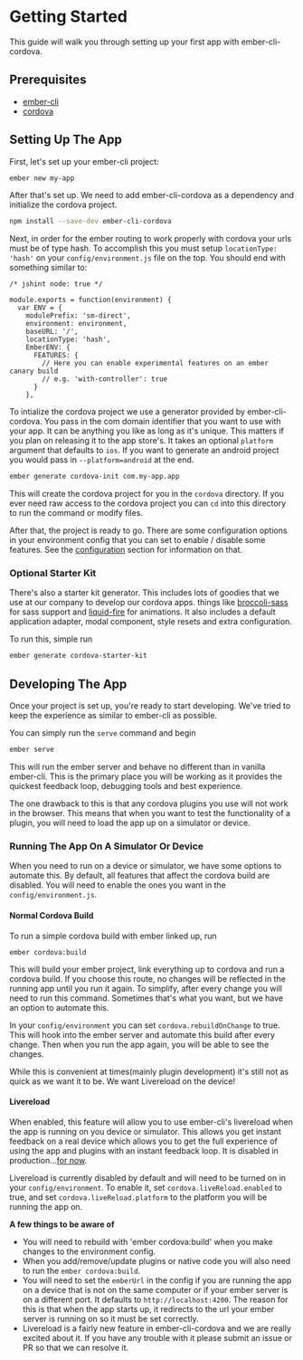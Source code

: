# Getting Started

This guide will walk you through setting up your first app with
ember-cli-cordova. 

## Prerequisites

- [ember-cli](http://www.ember-cli.com)
- [cordova](https://www.npmjs.org/package/cordova)

## Setting Up The App

First, let's set up your ember-cli project:

```sh
ember new my-app
```

After that's set up. We need to add ember-cli-cordova as a dependency and
initialize the cordova project.

```sh
npm install --save-dev ember-cli-cordova
```

Next, in order for the ember routing to work properly with cordova your urls must be of type hash. To accomplish this you must setup `locationType: 'hash'` on your `config/environment.js` file on the top. You should end with something similar to:

```
/* jshint node: true */

module.exports = function(environment) {
  var ENV = {
    modulePrefix: 'sm-direct',
    environment: environment,
    baseURL: '/',
    locationType: 'hash',
    EmberENV: {
      FEATURES: {
        // Here you can enable experimental features on an ember canary build
        // e.g. 'with-controller': true
      }
    },
```

To intialize the cordova project we use a generator provided by
ember-cli-cordova. You pass in the com domain identifier that you want to use
with your app. It can be anything you like as long as it's unique. This matters
if you plan on releasing it to the app store's. It takes an optional `platform`
argument that defaults to `ios`. If you want to generate an android project you
would pass in `--platform=android` at the end.

```sh
ember generate cordova-init com.my-app.app
```

This will create the cordova project for you in the `cordova` directory. If you
ever need raw access to the cordova project you can `cd` into this directory to
run the command or modify files.

After that, the project is ready to go. There are some configuration options in
your environment config that you can set to enable / disable some features. See
the [configuration](https://github.com/poetic/ember-cli-cordova/blob/master/docs/configuration.md) section for information on that.

### Optional Starter Kit

There's also a starter kit generator. This includes lots of goodies that we use
at our company to develop our cordova apps. things like
[broccoli-sass](https://github.com/joliss/broccoli-sass) for sass support and
[liquid-fire](https://github.com/ef4/liquid-fire) for animations. It also
includes a default application adapter, modal component, style resets and extra
configuration.

To run this, simple run

```sh
ember generate cordova-starter-kit
```

## Developing The App

Once your project is set up, you're ready to start developing. We've tried to
keep the experience as similar to ember-cli as possible.

You can simply run the `serve` command and begin

```sh
ember serve
```

This will run the ember server and behave no different than in vanilla
ember-cli. This is the primary place you will be working as it provides the
quickest feedback loop, debugging tools and best experience.

The one drawback to this is that any cordova plugins you use will not work in
the browser. This means that when you want to test the functionality of
a plugin, you will need to load the app up on a simulator or device.

### Running The App On A Simulator Or Device

When you need to run on a device or simulator, we have some options to automate
this. By default, all features that affect the cordova build are disabled. You
will need to enable the ones you want in the `config/environment.js`.

#### Normal Cordova Build

To run a simple cordova build with ember linked up, run

```
ember cordova:build
```

This will build your ember project, link everything up to cordova and run
a cordova build. If you choose this route, no changes will be reflected in the
running app until you run it again. To simplify, after every change you will
need to run this command. Sometimes that's what you want, but we have an option
to automate this.

In your `config/environment` you can set `cordova.rebuildOnChange` to true. This
will hook into the ember server and automate this build after every change. Then
when you run the app again, you will be able to see the changes.

While this is convenient at times(mainly plugin development) it's still not as
quick as we want it to be. We want Livereload on the device!

#### Livereload

When enabled, this feature will allow you to use ember-cli's livereload when the
app is running on you device or simulator. This allows you get instant feedback
on a real device which allows you to get the full experience of using the app
and plugins with an instant feedback loop. It is disabled in production...[for
now](https://github.com/poetic/ember-cli-cordova/pull/56).

Livereload is currently disabled by default and will need to be turned on in
your `config/environment`. To enable it, set `cordova.liveReload.enabled` to
true, and set `cordova.liveReload.platform` to the platform you will be running
the app on.

**A few things to be aware of**

- You will need to rebuild with 'ember cordova:build' when you make changes to the
  environment config.
- When you add/remove/update plugins or native code you will also need to run
  the `ember cordova:build`.
- You will need to set the `emberUrl` in the config if you are running the app
  on a device that is not on the same computer or if your ember server is on
  a different port. It defaults to `http://localhost:4200`. The reason for this
  is that when the app starts up, it redirects to the url your ember server is
  running on so it must be set correctly.
- Livereload is a fairly new feature in ember-cli-cordova and we are really
  excited about it. If you have any trouble with it please submit an issue or PR
  so that we can resolve it.
